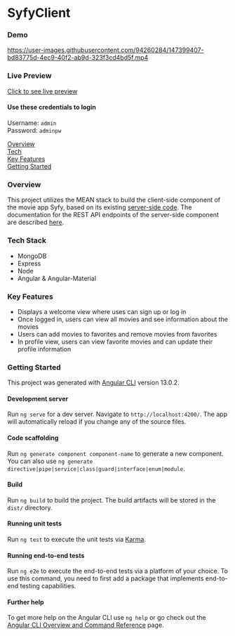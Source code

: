 # SyfyClient

<h3>Demo</h3>

https://user-images.githubusercontent.com/94260284/147399407-bd83775d-4ec9-40f2-ab9d-323f3cd4bd5f.mp4

<h3>Live Preview</h3>

[Click to see live preview](https://tadpoleann.github.io/syfy-client/welcome)

#### Use these credentials to login

Username: `admin` <br>
Password: `adminpw`

[Overview](#overview) <br/>
[Tech](#techStack) <br/>
[Key Features](#features) <br/>
[Getting Started](#gettingStarted) <br/>

<h3 id = "overview">Overview</h3>

This project utilizes the MEAN stack to build the client-side component of the movie app Syfy, based on its existing [server-side code](https://github.com/tadpoleann/syfy-api). The documentation for the REST API endpoints of the server-side component are described [here](https://nameless-atoll-42754.herokuapp.com/documentation.html).

<h3 id = "techStack">Tech Stack</h3>

- MongoDB
- Express
- Node
- Angular & Angular-Material

<h3 id = "features">Key Features</h3>

- Displays a welcome view where uses can sign up or log in
- Once logged in, users can view all movies and see information about the movies
- Users can add movies to favorites and remove movies from favorites
- In profile view, users can view favorite movies and can update their profile information

<h3 id = "gettingStarted"> Getting Started </h3>

This project was generated with [Angular CLI](https://github.com/angular/angular-cli) version 13.0.2.

#### Development server

Run `ng serve` for a dev server. Navigate to `http://localhost:4200/`. The app will automatically reload if you change any of the source files.

#### Code scaffolding

Run `ng generate component component-name` to generate a new component. You can also use `ng generate directive|pipe|service|class|guard|interface|enum|module`.

#### Build

Run `ng build` to build the project. The build artifacts will be stored in the `dist/` directory.

#### Running unit tests

Run `ng test` to execute the unit tests via [Karma](https://karma-runner.github.io).

#### Running end-to-end tests

Run `ng e2e` to execute the end-to-end tests via a platform of your choice. To use this command, you need to first add a package that implements end-to-end testing capabilities.

#### Further help

To get more help on the Angular CLI use `ng help` or go check out the [Angular CLI Overview and Command Reference](https://angular.io/cli) page.

